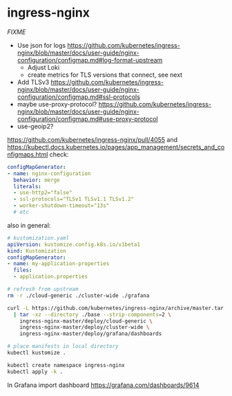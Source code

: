 # ingress-nginx

*FIXME*
- Use json for logs https://github.com/kubernetes/ingress-nginx/blob/master/docs/user-guide/nginx-configuration/configmap.md#log-format-upstream
  - Adjust Loki
  - create metrics for TLS versions that connect, see next
- Add TLSv3 https://github.com/kubernetes/ingress-nginx/blob/master/docs/user-guide/nginx-configuration/configmap.md#ssl-protocols
- maybe use-proxy-protocol? https://github.com/kubernetes/ingress-nginx/blob/master/docs/user-guide/nginx-configuration/configmap.md#use-proxy-protocol
- use-geoip2?

https://github.com/kubernetes/ingress-nginx/pull/4055
and https://kubectl.docs.kubernetes.io/pages/app_management/secrets_and_configmaps.html
check:
```yaml
configMapGenerator:
- name: nginx-configuration
  behavior: merge
  literals:
  - use-http2="false"
  - ssl-protocols="TLSv1 TLSv1.1 TLSv1.2"
  - worker-shutdown-timeout="13s"
  # etc
```
also in general:
```yaml
# kustomization.yaml
apiVersion: kustomize.config.k8s.io/v1beta1
kind: Kustomization
configMapGenerator:
- name: my-application-properties
  files:
  - application.properties
```


```bash
# refresh from upstream
rm -r ./cloud-generic ./cluster-wide ./grafana

curl -L https://github.com/kubernetes/ingress-nginx/archive/master.tar.gz \
  | tar -xz --directory ./base --strip-components=2 \
    ingress-nginx-master/deploy/cloud-generic \
    ingress-nginx-master/deploy/cluster-wide \
    ingress-nginx-master/deploy/grafana/dashboards

# place manifests in local directory
kubectl kustomize .

kubectl create namespace ingress-nginx
kubectl apply -k .
```

In Grafana import dashboard https://grafana.com/dashboards/9614
